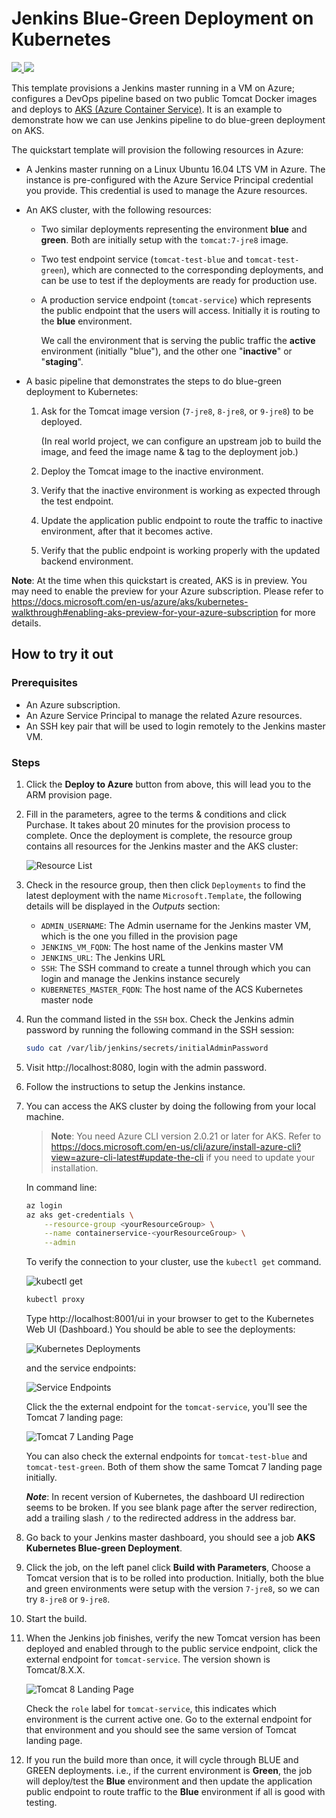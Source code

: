 # Jenkins Blue-Green Deployment on Kubernetes

<a href="https://portal.azure.com/#create/Microsoft.Template/uri/https%3A%2F%2Fraw.githubusercontent.com%2FArieShout%2Fazure-quickstart-templates%2Fblue-green%2F301-jenkins-k8s-blue-green%2Fazuredeploy.json" target="_blank">
    <img src="http://azuredeploy.net/deploybutton.png"/>
</a>
<a href="http://armviz.io/#/?load=https%3A%2F%2Fraw.githubusercontent.com%2FArieShout%2Fazure-quickstart-templates%2Fblue-green%2F301-jenkins-k8s-blue-green%2Fazuredeploy.json" target="_blank">
    <img src="http://armviz.io/visualizebutton.png"/>
</a>

This template provisions a Jenkins master running in a VM on Azure; configures a DevOps pipeline based on
two public Tomcat Docker images and deploys to [AKS (Azure Container Service)](https://azure.microsoft.com/en-us/services/container-service/).
It is an example to demonstrate how we can use Jenkins pipeline to do blue-green deployment on AKS.

The quickstart template will provision the following resources in Azure:

* A Jenkins master running on a Linux Ubuntu 16.04 LTS VM in Azure. The instance is pre-configured with
   the Azure Service Principal credential you provide. This credential is used to manage the Azure resources.
* An AKS cluster, with the following resources:
   * Two similar deployments representing the environment **blue** and **green**. Both are initially setup with the `tomcat:7-jre8` image.
   * Two test endpoint service (`tomcat-test-blue` and `tomcat-test-green`), which are connected to the corresponding
      deployments, and can be use to test if the deployments are ready for production use.
   * A production service endpoint (`tomcat-service`) which represents the public endpoint that the users will access.
      Initially it is routing to the **blue** environment.

      We call the environment that is serving the public traffic the **active** environment (initially "blue"), and
      the other one "**inactive**" or "**staging**".

* A basic pipeline that demonstrates the steps to do blue-green deployment to Kubernetes:
   1. Ask for the Tomcat image version (`7-jre8`, `8-jre8`, or `9-jre8`) to be deployed.

      (In real world project, we can configure an upstream job to build the image, and feed the image name & tag to the
      deployment job.)

   1. Deploy the Tomcat image to the inactive environment.
   1. Verify that the inactive environment is working as expected through the test endpoint.
   1. Update the application public endpoint to route the traffic to inactive environment, after that it becomes active.
   1. Verify that the public endpoint is working properly with the updated backend environment.

**Note**: At the time when this quickstart is created, AKS is in preview. You may need to enable the preview
for your Azure subscription. Please refer to https://docs.microsoft.com/en-us/azure/aks/kubernetes-walkthrough#enabling-aks-preview-for-your-azure-subscription
for more details.

## How to try it out

### Prerequisites

* An Azure subscription.
* An Azure Service Principal to manage the related Azure resources.
* An SSH key pair that will be used to login remotely to the Jenkins master VM.

### Steps

1. Click the **Deploy to Azure** button from above, this will lead you to the ARM provision page.
1. Fill in the parameters, agree to the terms & conditions and click Purchase. It takes about 20 minutes
   for the provision process to complete. Once the deployment is complete, the resource group contains
   all resources for the Jenkins master and the AKS cluster:

   ![Resource List](img/resource-list.png)

1. Check in the resource group, then then click `Deployments` to find the latest deployment with the name
   `Microsoft.Template`, the following details will be displayed in the *Outputs* section:
   * `ADMIN_USERNAME`: The Admin username for the Jenkins master VM, which is the one you filled in the provision page
   * `JENKINS_VM_FQDN`: The host name of the Jenkins master VM
   * `JENKINS_URL`: The Jenkins URL
   * `SSH`: The SSH command to create a tunnel through which you can login and manage the Jenkins instance
      securely
   * `KUBERNETES_MASTER_FQDN`: The host name of the ACS Kubernetes master node
1. Run the command listed in the `SSH` box. Check the Jenkins admin password by running the following command
   in the SSH session:

   ```sh
   sudo cat /var/lib/jenkins/secrets/initialAdminPassword
   ```

1. Visit http://localhost:8080, login with the admin password.
1. Follow the instructions to setup the Jenkins instance.
1. You can access the AKS cluster by doing the following from your local machine.

   > **Note**: 	You need Azure CLI version 2.0.21 or later for AKS.
   > Refer to https://docs.microsoft.com/en-us/cli/azure/install-azure-cli?view=azure-cli-latest#update-the-cli 
   > if you need to update your installation.

   In command line:

   ```sh
   az login
   az aks get-credentials \
       --resource-group <yourResourceGroup> \
       --name containerservice-<yourResourceGroup> \
       --admin
   ```

   To verify the connection to your cluster, use the `kubectl get` command.

   ![kubectl get](img/kubectl-get.png)

   ```sh
   kubectl proxy
   ```

   Type http://localhost:8001/ui in your browser to get to the Kubernetes Web UI (Dashboard.) You should be able
   to see the deployments:

   ![Kubernetes Deployments](img/kubernetes-deployments.png)

   and the service endpoints:

   ![Service Endpoints](img/k8s-tomcat-service.png)

   Click the the external endpoint for the `tomcat-service`, you'll see the Tomcat 7 landing page:

   ![Tomcat 7 Landing Page](img/tomcat-7.png)

   You can also check the external endpoints for `tomcat-test-blue` and `tomcat-test-green`. Both of them show
   the same Tomcat 7 landing page initially.

   ***Note***: In recent version of Kubernetes, the dashboard UI redirection seems to be broken. If you see
   blank page after the server redirection, add a trailing slash `/` to the redirected address in the
   address bar.

1. Go back to your Jenkins master dashboard, you should see a job **AKS Kubernetes Blue-green Deployment**.
1. Click the job, on the left panel click **Build with Parameters**, Choose a Tomcat version that is to be rolled
   into production. Initially, both the blue and green environments were setup with the version `7-jre8`,
   so we can try `8-jre8` or `9-jre8`.
1. Start the build.
1. When the Jenkins job finishes, verify the new Tomcat version has been deployed and enabled through to the public
   service endpoint, click the external endpoint for `tomcat-service`. The version shown is Tomcat/8.X.X.

   ![Tomcat 8 Landing Page](img/tomcat-8.png)

   Check the `role` label for `tomcat-service`, this indicates which environment is the current active one. 
   Go to the external endpoint for that environment and you should see the same version of Tomcat landing page.

1. If you run the build more than once, it will cycle through BLUE and GREEN deployments. i.e., if the current
   environment is **Green**, the job will deploy/test the **Blue** environment and then update the application
   public endpoint to route traffic to the **Blue** environment if all is good with testing.
